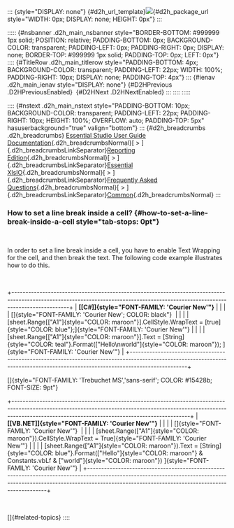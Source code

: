 ::: {style="DISPLAY: none"}
[](ms-xhelp:///?Id=d2h_url_template){#d2h_url_template}![](!package_url!){#d2h_package_url style="WIDTH: 0px; DISPLAY: none; HEIGHT: 0px"}
:::

::::: {#nsbanner .d2h_main_nsbanner style="BORDER-BOTTOM: #999999 1px solid; POSITION: relative; PADDING-BOTTOM: 0px; BACKGROUND-COLOR: transparent; PADDING-LEFT: 0px; PADDING-RIGHT: 0px; DISPLAY: none; BORDER-TOP: #999999 1px solid; PADDING-TOP: 0px; LEFT: 0px"}
:::: {#TitleRow .d2h_main_titlerow style="PADDING-BOTTOM: 4px; BACKGROUND-COLOR: transparent; PADDING-LEFT: 22px; WIDTH: 100%; PADDING-RIGHT: 10px; DISPLAY: none; PADDING-TOP: 4px"}
::: {#ienav .d2h_main_ienav style="DISPLAY: none"}
[](ms-xhelp:///?Id=c1e9c0c4-9b47-4552-8094-6805a0353fba){#D2HPrevious .D2HPreviousEnabled}  [](ms-xhelp:///?Id=8480f90c-a622-4599-ae49-9d87f5d837e9){#D2HNext .D2HNextEnabled}
:::
::::
:::::

:::: {#nstext .d2h_main_nstext style="PADDING-BOTTOM: 10px; BACKGROUND-COLOR: transparent; PADDING-LEFT: 22px; PADDING-RIGHT: 10px; HEIGHT: 100%; OVERFLOW: auto; PADDING-TOP: 5px" hasuserbackground="true" valign="bottom"}
::: {#d2h_breadcrumbs .d2h_breadcrumbs}
[Essential Studio User Guide Documentation](ms-xhelp:///?Id=12457748-09e3-4d74-a240-8e049cedf030){.d2h_breadcrumbsNormal}[ \> ]{.d2h_breadcrumbsLinkSeparator}[Reporting Edition](ms-xhelp:///?Id=027aa5b6-6676-4f93-ad23-c20e8c45792e){.d2h_breadcrumbsNormal}[ \> ]{.d2h_breadcrumbsLinkSeparator}[Essential XlsIO](ms-xhelp:///?Id=b01a1b50-1d7d-40c0-bc83-af67e57c9005){.d2h_breadcrumbsNormal}[ \> ]{.d2h_breadcrumbsLinkSeparator}[Frequently Asked Questions](ms-xhelp:///?Id=702d1cd4-b827-4e46-83f2-e25d649fc6e6){.d2h_breadcrumbsNormal}[ \> ]{.d2h_breadcrumbsLinkSeparator}[Common](ms-xhelp:///?Id=204d4885-27f7-4e80-a9ba-4b2afe542a91){.d2h_breadcrumbsNormal}
:::

### How to set a line break inside a cell? {#how-to-set-a-line-break-inside-a-cell style="tab-stops: 0pt"}

 

In order to set a line break inside a cell, you have to enable Text Wrapping for the cell, and then break the text. The following code example illustrates how to do this.

 

+--------------------------------------------------------------------------------------------------------------------------------------------------------------------------------+
| **[\[C#\]]{style="FONT-FAMILY: 'Courier New'"}**                                                                                                                               |
|                                                                                                                                                                                |
| []{style="FONT-FAMILY: 'Courier New'; COLOR: black"}                                                                                                                           |
|                                                                                                                                                                                |
| [sheet.Range\[[\"A1\"]{style="COLOR: maroon"}\].CellStyle.WrapText = [true]{style="COLOR: blue"};]{style="FONT-FAMILY: 'Courier New'"}                                         |
|                                                                                                                                                                                |
| [sheet.Range\[[\"A1\"]{style="COLOR: maroon"}\].Text = [String]{style="COLOR: teal"}.Format([\"Hello\\nworld\"]{style="COLOR: maroon"}); ]{style="FONT-FAMILY: 'Courier New'"} |
+--------------------------------------------------------------------------------------------------------------------------------------------------------------------------------+

[]{style="FONT-FAMILY: 'Trebuchet MS','sans-serif'; COLOR: #15428b; FONT-SIZE: 9pt"} 

+---------------------------------------------------------------------------------------------------------------------------------------------------------------------------------------------------------------------------+
| **[\[VB.NET\]]{style="FONT-FAMILY: 'Courier New'"}**                                                                                                                                                                      |
|                                                                                                                                                                                                                           |
| []{style="FONT-FAMILY: 'Courier New'"}                                                                                                                                                                                    |
|                                                                                                                                                                                                                           |
| [sheet.Range([\"A1\"]{style="COLOR: maroon"}).CellStyle.WrapText = True]{style="FONT-FAMILY: 'Courier New'"}                                                                                                              |
|                                                                                                                                                                                                                           |
| [sheet.Range([\"A1\"]{style="COLOR: maroon"}).Text = [String]{style="COLOR: blue"}.Format([\"Hello\"]{style="COLOR: maroon"} & Constants.vbLf & [\"world\"]{style="COLOR: maroon"}) ]{style="FONT-FAMILY: 'Courier New'"} |
+---------------------------------------------------------------------------------------------------------------------------------------------------------------------------------------------------------------------------+

 

[]{#related-topics}
::::
